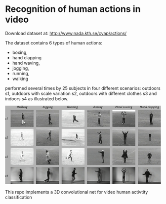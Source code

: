 # Recognition of human actions in video

Download dataset at: http://www.nada.kth.se/cvap/actions/

The dataset contains 6 types of human actions:
- boxing, 
- hand clapping 
- hand waving,
- jogging, 
- running, 
- walking

performed several times by 25 subjects in four different scenarios: outdoors s1, outdoors with scale variation s2, outdoors with different clothes s3 and indoors s4 as illustrated below.

<img src="./actions.gif">

This repo implements a 3D convolutional net for video human activtity classification
